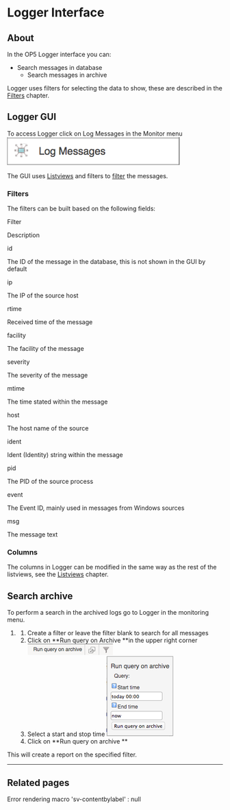 # Logger Interface

## About

In the OP5 Logger interface you can:

- Search messages in database
  - Search messages in archive

Logger uses filters for selecting the data to show, these are described in the [Filters](Filters) chapter.

## Logger GUI

To access Logger click on Log Messages in the Monitor menu
![](attachments/16482334/16679019.png)

The GUI uses [Listviews](Listviews) and filters to [filter](Filters) the messages.

### Filters

The filters can be built based on the following fields:

Filter

Description

id

The ID of the message in the database, this is not shown in the GUI by default

ip

The IP of the source host

rtime

Received time of the message

facility

The facility of the message

severity

The severity of the message

mtime

The time stated within the message

host

The host name of the source

ident

Ident (Identity) string within the message

pid

The PID of the source process

event

The Event ID, mainly used in messages from Windows sources

msg

The message text

### Columns

The columns in Logger can be modified in the same way as the rest of the listviews, see the [Listviews](Listviews) chapter.

## Search archive

To perform a search in the archived logs go to Logger in the monitoring menu.

1. 1.  Create a filter or leave the filter blank to search for all messages
    2.  Click on **Run query on Archive **in the upper right corner
        ![](attachments/16482334/16679009.png)
    3.  Select a start and stop time
        ![](attachments/16482334/16679020.png)
    4.  Click on **Run query on archive **

This will create a report on the specified filter.

* * * * *

## Related pages

Error rendering macro 'sv-contentbylabel' : null
